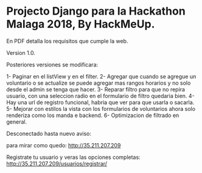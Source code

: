 # Projecto Django para la Hackathon Malaga 2018, By HackMeUp.

En PDF detalla los requisitos que cumple la web.

Version 1.0.

Posteriores versiones se modificara:

1- Paginar en el listView y en el filter.
2- Agregar que cuando se agregue un voluntario o se actualize se puede agregar mas rangos horarios
    y no solo desde el admin se tenga que hacer.
3- Reparar filtro para que no repira usuario, con una seleccion radio en
   el formulario de filtro quedaria bien.
4- Hay una url de registro funcional, habria que ver para que usarla o sacarla.
5- Mejorar con estilos la vista con los formularios de voluntarios ahora solo renderiza
   como los manda e backend.
6- Optimizacion de filtrado en general.


Desconectado hasta nuevo aviso:

para mirar como quedo:
http://35.211.207.209

Registrate tu usuario y veras las opciones completas:
http://35.211.207.209/usuarios/registrar/

